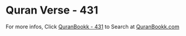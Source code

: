 # Quran Verse - 431 

For more infos, Click [QuranBookk - 431](https://www.quranbookk.com/quran/search?q=431) to Search at [QuranBookk.com](http://quranbookk.com/)
